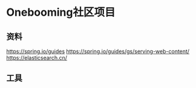 # Onebooming社区项目


## 资料

https://spring.io/guides
https://spring.io/guides/gs/serving-web-content/
https://elasticsearch.cn/

## 工具
